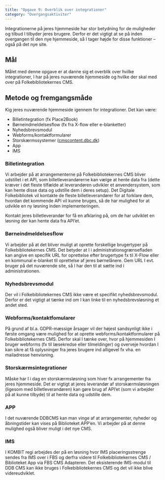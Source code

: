 ```yaml
---
title: "Opgave 9: Overblik over integrationer"
category: "Overgangsaktiviter"
---
```

 	
Integrationerne på jeres hjemmeside har stor betydning for de muligheder og tilbud I tilbyder jeres brugere. Derfor er det vigtigt at se på inden overgangen til den nye hjemmeside, så I tager højde for disse funktioner – også på det nye site.

## Mål
Målet med denne opgave er at danne sig et overblik over hvilke integrationer, I har på jeres nuværende hjemmeside og hvilke der skal med over på Folkebibliotekernes CMS.

## Metode og fremgangsmåde
Kig jeres nuværende hjemmeside igennem for integrationer. Det kan være:

- Billetintegration (fx Place2Book)
- Børneindmeldelsesflow (fx fra X-flow eller e-blanketter)
- Nyhedsbrevsmodul
- Webforms/kontaktformularer
- Storskærmssystemer ([cmscontent.dbc.dk](https://cmscontent.dbc.dk/))
- App
- IMS
 

### Billetintegration
Vi arbejder på at arrangementerne på Folkebibliotekernes CMS bliver udstillet i et API, som billetleverandørerne kan vælge at hente data fra (dette kræver i det fleste tilfælde at leverandøren udvikler et anvendersystem, som kan hente disse data og udstille dem i deres setup). Det Digitale Folkebibliotek vil kontakte de fleste billetleverandører for at forklare dem, hvordan det kommende API vil kunne bruges, så de har mulighed for at udvikle en ny løsning inden implementeringen.

Kontakt jeres billetleverandør for få en afklaring på, om de har udviklet en løsning der kan hente data fra API’et.

### Børneindmeldelsesflow
Vi arbejder på at det bliver muligt at oprette forskellige brugertyper på Folkebibliotekernes CMS. Det betyder at I i administrationsgrænsefladen kan angive en specifik URL for oprettelse efter brugertype fx til X-Flow eller en kommunal e-blanket til oprettelse af jeres børnelånere. Gem URL I evt. bruger på det nuværende site, så I har den til at sætte ind i administrationen.

### Nyhedsbrevsmodul

Der vil i Folkebibliotekernes CMS ikke være et specifikt nyhedsbrevsmodul. Derfor er det vigtigt at tænke ind om I kan linke til en nyhedsbrevsløsning et andet sted.

### Webforms/kontaktfomularer
På grund af bl.a. GDPR-mæssige årsager vil der højest sandsynligt ikke i første omgang være mulighed for at oprette webforms/kontaktformularer på Folkebibliotekernes CMS. Derfor skal I tænke over, hvor på hjemmesiden I bruger webforms (fx til læsekredse eller tilmeldinger) og overveje hvordan I kan sikre at få oplysninger fra jeres brugere ind alligevel fx vha. en mailadresse henvisning.

### Storskærmsintegrationer
Måske har I i dag en storskærmsløsning som hiver fx arrangementer fra jeres hjemmeside. Det er vigtigt at jeres leverandør af storskærmsløsningen (ligesom med billetleverandøren) kan gøre brug af API’et (som vi arbejder på at kunne tilbyde) til at hente data og udstille dem.

### APP
I det nuværende DDBCMS kan man vinge af at arrangementer, nyheder og åbningstider kan vises på Biblioteket APP’en. Vi arbejder på at denne mulighed også bliver muligt i det nye CMS.

### IMS
I KOMBIT regi arbejdes der på en løsning hvor IMS placeringsstrenge sendes fra IMS over i FBS og derfra videre til Folkebibliotekernes CMS / Biblioteket App via FBS CMS Adapteren. Det eksisterende IMS-modul til DDB CMS kan ikke bruges i Folkebibliotekernes CMS og det vil ikke blive videreudviklet.